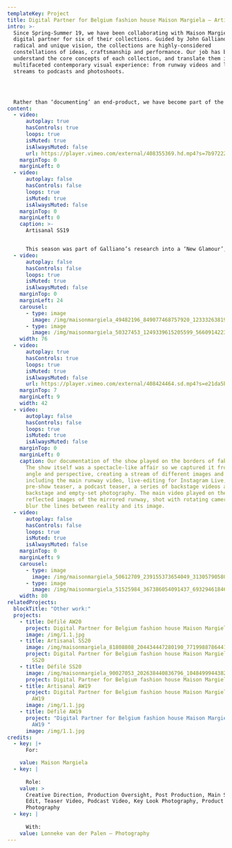 ```yaml
---
templateKey: Project
title: Digital Partner for Belgium fashion house Maison Margiela – Artisanal SS19
intro: >-
  Since Spring-Summer 19, we have been collaborating with Maison Margiela as a
  digital partner for six of their collections. Guided by John Galliano’s
  radical and unique vision, the collections are highly-considered
  constellations of ideas, craftsmanship and performance. Our job has been to
  understand the core concepts of each collection, and translate them into a
  multifaceted contemporary visual experience: from runway videos and live show
  streams to podcasts and photoshoots.




  Rather than ‘documenting’ an end-product, we have become part of the making-process itself. Drawing on the maison’s craft-based approach, we have come up with tailor-made formats and visual communication strategies that respond to the specific themes and language of each season. Building new forms that work alongside Galliano’s avant-garde thought-process, the digital universes we have created are an extension of the collection, rather than a documentation of it.
content:
  - video:
      autoplay: true
      hasControls: true
      loops: true
      isMuted: true
      isAlwaysMuted: false
      url: https://player.vimeo.com/external/408355369.hd.mp4?s=7b97222b1b36edde5967c3b804b9f98b95e216ec&profile_id=175
    marginTop: 0
    marginLeft: 0
  - video:
      autoplay: false
      hasControls: false
      loops: true
      isMuted: true
      isAlwaysMuted: false
    marginTop: 0
    marginLeft: 0
    caption: >-
      Artisanal SS19


      This season was part of Galliano’s research into a ‘New Glamour’, with the latest instalment revolving around the cyclical nature of decadence. A riot of bright colours and jittering computer-generated imagery, the collection bubbles with the excess and artifice of the digital world and its flood of overlapping information.
  - video:
      autoplay: false
      hasControls: false
      loops: true
      isMuted: true
      isAlwaysMuted: false
    marginTop: 0
    marginLeft: 24
    carousel:
      - type: image
        image: /img/maisonmargiela_49482196_849077468757920_1233326381946556516_n.jpg
      - type: image
        image: /img/maisonmargiela_50327453_1249339615205599_5660914223144192525_n.jpg
    width: 76
  - video:
      autoplay: true
      hasControls: true
      loops: true
      isMuted: true
      isAlwaysMuted: false
      url: https://player.vimeo.com/external/408424464.sd.mp4?s=e21da5bbc0d1f7b94e6d2a78a11dd73401824cc8&profile_id=165
    marginTop: 7
    marginLeft: 9
    width: 42
  - video:
      autoplay: false
      hasControls: false
      loops: true
      isMuted: true
      isAlwaysMuted: false
    marginTop: 0
    marginLeft: 0
    caption: Our documentation of the show played on the borders of fake and real.
      The show itself was a spectacle-like affair so we captured it from every
      angle and perspective, creating a stream of different images and content
      including the main runway video, live-editing for Instagram Live, a
      pre-show teaser, a podcast teaser, a series of backstage videos and
      backstage and empty-set photography. The main video played on the
      reflected images of the mirrored runway, shot with rotating cameras to
      blur the lines between reality and its image.
  - video:
      autoplay: false
      hasControls: false
      loops: true
      isMuted: true
      isAlwaysMuted: false
    marginTop: 0
    marginLeft: 9
    carousel:
      - type: image
        image: /img/maisonmargiela_50612709_239155373654049_3130579058022923543_n.jpg
      - type: image
        image: /img/maisonmargiela_51525984_367386054091437_6932946184675018036_n.jpg
    width: 80
relatedProjects:
  blockTitle: "Other work:"
  projects:
    - title: Défilé AW20
      project: Digital Partner for Belgium fashion house Maison Margiela
      image: /img/1.1.jpg
    - title: Artisanal SS20
      image: /img/maisonmargiela_81808808_204434447280190_7719988786441022934_n.jpg
      project: Digital Partner for Belgium fashion house Maison Margiela – Artisanal
        SS20
    - title: Défilé SS20
      image: /img/maisonmargiela_90027053_202638440836796_1048499944382231102_n.jpg
      project: Digital Partner for Belgium fashion house Maison Margiela – Défilé SS20
    - title: Artisanal AW19
      project: Digital Partner for Belgium fashion house Maison Margiela – Artisanal
        AW19
      image: /img/1.1.jpg
    - title: Défilé AW19
      project: "Digital Partner for Belgium fashion house Maison Margiela - Défilé
        AW19 "
      image: /img/1.1.jpg
credits:
  - key: |+
      For:

    value: Maison Margiela
  - key: |
      
      Role:
    value: >
      Creative Direction, Production Oversight, Post Production, Main Show Video
      Edit, Teaser Video, Podcast Video, Key Look Photography, Product Launch
      Photography
  - key: |
      
      With:
    value: Lonneke van der Palen – Photography
---
```


